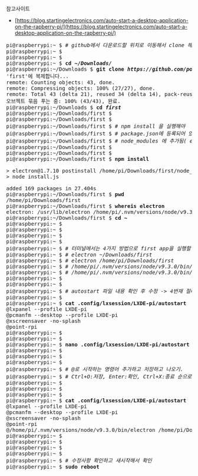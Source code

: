 참고사이트
- [https://blog.startingelectronics.com/auto-start-a-desktop-application-on-the-rapberry-pi/](https://blog.startingelectronics.com/auto-start-a-desktop-application-on-the-rapberry-pi/)

<pre>
pi@raspberrypi:~ $ <i># github에서 다운로드할 위치로 이동해서 clone 해오기</i>
pi@raspberrypi:~ $ 
pi@raspberrypi:~ $ 
pi@raspberrypi:~ $ <b>cd <i>~/Downloads/</i></b>
pi@raspberrypi:~/Downloads $ <b>git clone <i>https://github.com/poscoict-arvrmr/first.git</i></b>
'first'에 복제합니다...
remote: Counting objects: 43, done.
remote: Compressing objects: 100% (27/27), done.
remote: Total 43 (delta 21), reused 34 (delta 14), pack-reused 0
오브젝트 묶음 푸는 중: 100% (43/43), 완료.
pi@raspberrypi:~/Downloads $ <b>cd <i>first</i></b>
pi@raspberrypi:~/Downloads/first $ 
pi@raspberrypi:~/Downloads/first $ 
pi@raspberrypi:~/Downloads/first $ <i># npm install 을 실행해야 </i>
pi@raspberrypi:~/Downloads/first $ <i># package.json에 등록되어 있는 모듈이 </i>
pi@raspberrypi:~/Downloads/first $ <i># node_modules 에 추가됨( eg. react ) </i>
pi@raspberrypi:~/Downloads/first $ 
pi@raspberrypi:~/Downloads/first $ 
pi@raspberrypi:~/Downloads/first $ <b>npm install</b>

> electron@1.7.10 postinstall /home/pi/Downloads/first/node_modules/electron
> node install.js

added 169 packages in 27.404s
pi@raspberrypi:~/Downloads/first $ <b>pwd</b>
/home/pi/Downloads/first
pi@raspberrypi:~/Downloads/first $ <b>whereis electron</b>
electron: /usr/lib/electron /home/pi/.nvm/versions/node/v9.3.0/bin/electron
pi@raspberrypi:~/Downloads/first $ <b>cd ~</b>
pi@raspberrypi:~ $ 
pi@raspberrypi:~ $ 
pi@raspberrypi:~ $ 
pi@raspberrypi:~ $ 
pi@raspberrypi:~ $ <i># 터미널에서는 4가지 방법으로 first app을 실행할 수 있음</i>
pi@raspberrypi:~ $ <i># electron ~/Downloads/first</i>
pi@raspberrypi:~ $ <i># electron /home/pi/Downloads/first</i>
pi@raspberrypi:~ $ <i># /home/pi/.nvm/versions/node/v9.3.0/bin/electron ~/Downloads/first</i>
pi@raspberrypi:~ $ <i># /home/pi/.nvm/versions/node/v9.3.0/bin/electron /home/pi/Downloads/first</i>
pi@raspberrypi:~ $ 
pi@raspberrypi:~ $ 
pi@raspberrypi:~ $ <i># autostart 파일 내용 확인 후 수정 -> 4번재 절대 패스 사용할것것</i>
pi@raspberrypi:~ $  
pi@raspberrypi:~ $ <b>cat .config/lxsession/LXDE-pi/autostart</b> 
@lxpanel --profile LXDE-pi
@pcmanfm --desktop --profile LXDE-pi
@xscreensaver -no-splash
@point-rpi
pi@raspberrypi:~ $ 
pi@raspberrypi:~ $ 
pi@raspberrypi:~ $ <b>nano .config/lxsession/LXDE-pi/autostart</b>
pi@raspberrypi:~ $ 
pi@raspberrypi:~ $ 
pi@raspberrypi:~ $ 
pi@raspberrypi:~ $ <i># @로 시작하는 명령어 추가하고 저장하고 나오기.</i>
pi@raspberrypi:~ $ <i># Ctrl+O:저장, Enter:확인, Ctrl+X:종료 순으로 </i>
pi@raspberrypi:~ $ 
pi@raspberrypi:~ $ 
pi@raspberrypi:~ $ 
pi@raspberrypi:~ $ <b>cat .config/lxsession/LXDE-pi/autostart </b>
@lxpanel --profile LXDE-pi
@pcmanfm --desktop --profile LXDE-pi
@xscreensaver -no-splash
@point-rpi
@/home/pi/.nvm/versions/node/v9.3.0/bin/electron /home/pi/Downloads/first 
pi@raspberrypi:~ $ 
pi@raspberrypi:~ $ 
pi@raspberrypi:~ $ 
pi@raspberrypi:~ $ 
pi@raspberrypi:~ $ <i># 수정사항 확인하고 새시작해서 확인</i>
pi@raspberrypi:~ $ <b>sudo reboot</b>
</pre>

